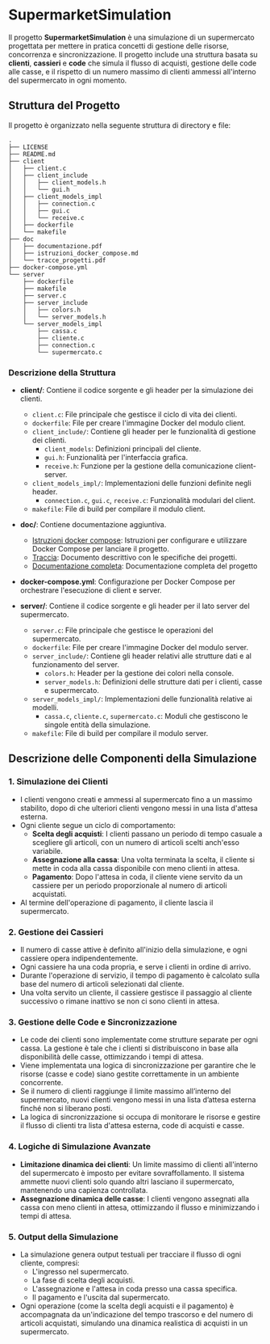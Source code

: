 # SupermarketSimulation

Il progetto **SupermarketSimulation** è una simulazione di un supermercato progettata per mettere in pratica concetti di gestione delle risorse, concorrenza e sincronizzazione.
Il progetto include una struttura basata su **clienti**, **cassieri** e **code** che simula il flusso di acquisti, gestione delle code alle casse, e il rispetto di un numero massimo di clienti ammessi all'interno del supermercato in ogni momento.

## Struttura del Progetto

Il progetto è organizzato nella seguente struttura di directory e file:

```plaintext
.
├── LICENSE
├── README.md
├── client
│   ├── client.c
│   ├── client_include
│   │   ├── client_models.h
│   │   └── gui.h
│   ├── client_models_impl
│   │   ├── connection.c
│   │   ├── gui.c
│   │   └── receive.c
│   ├── dockerfile
│   └── makefile
├── doc
│   ├── documentazione.pdf
│   ├── istruzioni_docker_compose.md
│   └── tracce_progetti.pdf
├── docker-compose.yml
└── server
    ├── dockerfile
    ├── makefile
    ├── server.c
    ├── server_include
    │   ├── colors.h
    │   └── server_models.h
    └── server_models_impl
        ├── cassa.c
        ├── cliente.c
        ├── connection.c
        └── supermercato.c
```

### Descrizione della Struttura

- **client/**: Contiene il codice sorgente e gli header per la simulazione dei clienti.
  - `client.c`: File principale che gestisce il ciclo di vita dei clienti.
  - `dockerfile`: File per creare l'immagine Docker del modulo client.
  - `client_include/`: Contiene gli header per le funzionalità di gestione dei clienti.
    - `client_models`: Definizioni principali del cliente.
    - `gui.h`: Funzionalità per l'interfaccia grafica.
    - `receive.h`: Funzione per la gestione della comunicazione client-server.
  - `client_models_impl/`: Implementazioni delle funzioni definite negli header.
    - `connection.c`, `gui.c`, `receive.c`: Funzionalità modulari del client.
  - `makefile`: File di build per compilare il modulo client.

- **doc/**: Contiene documentazione aggiuntiva.
  - [Istruzioni docker compose](https://github.com/lorenzotecchia/SupermarketSimulation/blob/right/doc/istruzioni_docker_compose.md): Istruzioni per configurare e utilizzare Docker Compose per lanciare il progetto.
  - [Traccia](https://github.com/lorenzotecchia/SupermarketSimulation/blob/right/doc/tracce_progetti.pdf): Documento descrittivo con le specifiche dei progetti.
  - [Documentazione completa](https://github.com/lorenzotecchia/SupermarketSimulation/blob/right/doc/documentazione.pdf): Documentazione completa del progetto

- **docker-compose.yml**: Configurazione per Docker Compose per orchestrare l'esecuzione di client e server.

- **server/**: Contiene il codice sorgente e gli header per il lato server del supermercato.
  - `server.c`: File principale che gestisce le operazioni del supermercato.
  - `dockerfile`: File per creare l'immagine Docker del modulo server.
  - `server_include/`: Contiene gli header relativi alle strutture dati e al funzionamento del server.
    - `colors.h`: Header per la gestione dei colori nella console.
    - `server_models.h`: Definizioni delle strutture dati per i clienti, casse e supermercato.
  - `server_models_impl/`: Implementazioni delle funzionalità relative ai modelli.
    - `cassa.c`, `cliente.c`, `supermercato.c`: Moduli che gestiscono le singole entità della simulazione.
  - `makefile`: File di build per compilare il modulo server.

## Descrizione delle Componenti della Simulazione

### 1. Simulazione dei Clienti
   - I clienti vengono creati e ammessi al supermercato fino a un massimo stabilito, dopo di che ulteriori clienti vengono messi in una lista d'attesa esterna.
   - Ogni cliente segue un ciclo di comportamento:
     - **Scelta degli acquisti**: I clienti passano un periodo di tempo casuale a scegliere gli articoli, con un numero di articoli scelti anch'esso variabile.
     - **Assegnazione alla cassa**: Una volta terminata la scelta, il cliente si mette in coda alla cassa disponibile con meno clienti in attesa.
     - **Pagamento**: Dopo l'attesa in coda, il cliente viene servito da un cassiere per un periodo proporzionale al numero di articoli acquistati.
   - Al termine dell'operazione di pagamento, il cliente lascia il supermercato.

### 2. Gestione dei Cassieri
   - Il numero di casse attive è definito all'inizio della simulazione, e ogni cassiere opera indipendentemente.
   - Ogni cassiere ha una coda propria, e serve i clienti in ordine di arrivo.
   - Durante l'operazione di servizio, il tempo di pagamento è calcolato sulla base del numero di articoli selezionati dal cliente.
   - Una volta servito un cliente, il cassiere gestisce il passaggio al cliente successivo o rimane inattivo se non ci sono clienti in attesa.

### 3. Gestione delle Code e Sincronizzazione
   - Le code dei clienti sono implementate come strutture separate per ogni cassa. La gestione è tale che i clienti si distribuiscono in base alla disponibilità delle casse, ottimizzando i tempi di attesa.
   - Viene implementata una logica di sincronizzazione per garantire che le risorse (casse e code) siano gestite correttamente in un ambiente concorrente.
   - Se il numero di clienti raggiunge il limite massimo all’interno del supermercato, nuovi clienti vengono messi in una lista d’attesa esterna finché non si liberano posti.
   - La logica di sincronizzazione si occupa di monitorare le risorse e gestire il flusso di clienti tra lista d'attesa esterna, code di acquisti e casse.

### 4. Logiche di Simulazione Avanzate
   - **Limitazione dinamica dei clienti**: Un limite massimo di clienti all'interno del supermercato è imposto per evitare sovraffollamento. Il sistema ammette nuovi clienti solo quando altri lasciano il supermercato, mantenendo una capienza controllata.
   - **Assegnazione dinamica delle casse**: I clienti vengono assegnati alla cassa con meno clienti in attesa, ottimizzando il flusso e minimizzando i tempi di attesa.

### 5. Output della Simulazione
   - La simulazione genera output testuali per tracciare il flusso di ogni cliente, compresi:
     - L'ingresso nel supermercato.
     - La fase di scelta degli acquisti.
     - L'assegnazione e l'attesa in coda presso una cassa specifica.
     - Il pagamento e l'uscita dal supermercato.
   - Ogni operazione (come la scelta degli acquisti e il pagamento) è accompagnata da un'indicazione del tempo trascorso e del numero di articoli acquistati, simulando una dinamica realistica di acquisti in un supermercato.

